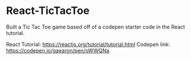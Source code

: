 # React-TicTacToe

Built a Tic Tac Toe game based off of a codepen starter code in the React tutorial.

React Tutorial: https://reactjs.org/tutorial/tutorial.html
Codepen link: https://codepen.io/gaearon/pen/oWWQNa
